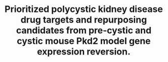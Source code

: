 ---
authors: Wilk EJ, Howton TC, Fisher JL, Oza VH, Brownlee RT, McPherson KC, Cleary
  HL, Yoder BK, George JF, Mrug M, Lasseigne BN
carousel: false
doi: 10.1186/s10020-023-00664-z
featured: false
issue: '1'
journal: Molecular medicine (Cambridge, Mass.)
keywords: '["Drug Repositioning", "ADPKD", "TRPP Cation Channels", "Gene Expression",
  "PKD", "Polycystic Kidney, Autosomal Dominant", "Mice", "Tolvaptan", "Drug repurposing",
  "LINCS", "Drug prioritization", "Polycystic kidney disease", "Signature reversion",
  "Polycystic Kidney Diseases", "Kidney", "Animals", "Humans"]'
landmark: false
layout: '@/layouts/Publication.astro'
page: '67'
pmcid: PMC10201779
pmid: 37217845
r03: R03OD030604
title: Prioritized polycystic kidney disease drug targets and repurposing candidates
  from pre-cystic and cystic mouse Pkd2 model gene expression reversion.
volume: '29'
year: 2023
---